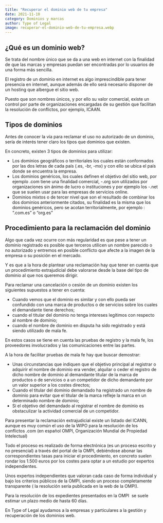 ```yaml
---
title: "Recuperar el dominio web de tu empresa"
date: 2021-11-10
category: Dominios y marcas
author: Type of Legal
image: recuperar-el-dominio-web-de-tu-empresa.webp
---
```


**¿Qué es un dominio web?**
---------------------------

Se trata del nombre único que se da a una web en internet con la finalidad de que las marcas y empresas puedan ser encontradas por lo usuarios de una forma más sencilla.

El registro de un dominio en internet es algo imprescindible para tener presencia en internet, aunque además de ello será necesario disponer de un hosting que albergue el sitio web.

Puesto que son nombres únicos, y por ello su valor comercial, existe un control por parte de organizaciones encargadas de su gestión que facilitan la resolución de conflictos, por ejemplo, ICAAN.

**Tipos de dominios**
---------------------

Antes de conocer la vía para reclamar el uso no autorizado de un dominio, sería de interés tener claro los tipos que dominios que existen.

En concreto, existen 3 tipos de dominios para utilizar:

*   Los dominios geográficos o territoriales los cuales están conformados por las dos letras de cada país (.es, -br, -mx) y con ello se ubica el país donde se encuentra la empresa.
*   Los dominios genéricos, los cuales definen el objetivo del sitio web, por ejemplo .com tiene una finalidad comercial, -.org son utilizados por organizaciones sin ánimo de lucro o instituciones y por ejemplo los -.net que se suelen usar para las empresas de servicios online.
*   Dominios mixtos o de tercer nivel que son el resultado de combinar los dos dominios anteriormente citados, su finalidad es la misma que los dominios genéricos, pero se acotan territorialmente, por ejemplo : “.com.es” o “org.es”

**Procedimiento para la reclamación del dominio**
-------------------------------------------------

Algo que cada vez ocurre con más regularidad es que pese a tener un dominio registrado es posible que terceros utilicen un nombre parecido o no autorizado y entremos en posible conflicto que afecte a la imagen de la empresa o su posición en el mercado.

Y es que a la hora de plantear una reclamación hay que tener en cuenta que un procedimiento extrajudicial debe valorarse desde la base del tipo de dominio al que nos queremos dirigir.

Para reclamar una cancelación o cesión de un dominio existen los siguientes supuestos a tener en cuenta:

*   Cuando vemos que el dominio es similar y con ello pueda ser confundido con una marca de productos o de servicios sobre los cuales el demandante tiene derechos;
*   cuando el titular del dominio no tenga intereses legítimos con respecto al nombre de dominio;
*   cuando el nombre de dominio en disputa ha sido registrado y está siendo utilizado de mala fe.

En estos casos se tiene en cuenta las pruebas de registro y la mala fe, los proveedores involucrados y las comunicaciones entre las partes.

A la hora de facilitar pruebas de mala fe hay que buscar demostrar:

*   Unas circunstancias que indiquen que el objetivo principal al registrar o adquirir el nombre de dominio era vender, alquilar o ceder el registro de dicho nombre de dominio al demandante titular de la marca de productos o de servicios o a un competidor de dicho demandante por un valor superior a los costes directos;
*   Cuando el titular del dominio demandado ha registrado un nombre de dominio para evitar que el titular de la marca refleje la marca en un determinado nombre de dominio;
*   Si el objetivo del demandado al registrar el nombre de dominio es obstaculizar la actividad comercial de un competidor.

Para presentar la reclamación extrajudicial existe un listado del ICANN, aunque es muy común el uso de la WIPO para la resolución de los conflictos .com (en español OMPI, Organización Mundial de Propiedad Intelectual)

Todo el proceso es realizado de forma electrónica (es un proceso escrito y no presencial) a través del portal de la OMPI, debiéndose abonar las correspondientes tasas para iniciar el procedimiento, en concreto suelen rondar los 1.500 euros por los costes para optar a un estudio por expertos independientes.

Unos expertos independientes que valoran cada caso de forma individual y bajo los criterios públicos de la OMPI, siendo un proceso completamente transparente ( la resolución sería publicada en la web de la OMPI).

Para la resolución de los expedientes presentados en la OMPI  se suele estimar un plazo medio de hasta 60 días.

En Type of Legal ayudamos a la empresas y particulares a la gestión y recuperación de los dominios web.

